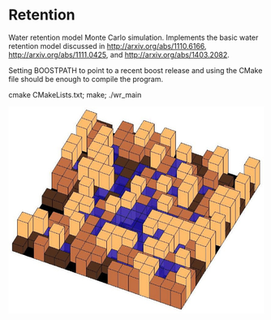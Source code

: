Retention
=========

Water retention model Monte Carlo simulation.
Implements the basic water retention model discussed in
http://arxiv.org/abs/1110.6166,
http://arxiv.org/abs/1111.0425, and
http://arxiv.org/abs/1403.2082.

Setting BOOSTPATH to point to a recent boost release and using the CMake file should be enough to compile the program.

cmake CMakeLists.txt; make; ./wr_main

![](https://github.com/kjs73/retention/blob/master/images/fig1.jpg)
